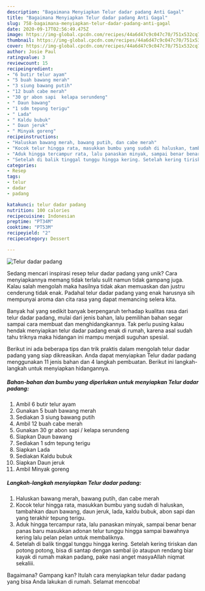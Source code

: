 ```yaml
---
description: "Bagaimana Menyiapkan Telur dadar padang Anti Gagal"
title: "Bagaimana Menyiapkan Telur dadar padang Anti Gagal"
slug: 758-bagaimana-menyiapkan-telur-dadar-padang-anti-gagal
date: 2020-09-17T02:56:49.475Z
image: https://img-global.cpcdn.com/recipes/44a6d47c9c047c70/751x532cq70/telur-dadar-padang-foto-resep-utama.jpg
thumbnail: https://img-global.cpcdn.com/recipes/44a6d47c9c047c70/751x532cq70/telur-dadar-padang-foto-resep-utama.jpg
cover: https://img-global.cpcdn.com/recipes/44a6d47c9c047c70/751x532cq70/telur-dadar-padang-foto-resep-utama.jpg
author: Josie Paul
ratingvalue: 3
reviewcount: 15
recipeingredient:
- "6 butir telur ayam"
- "5 buah bawang merah"
- "3 siung bawang putih"
- "12 buah cabe merah"
- "30 gr abon sapi  kelapa serundeng"
- " Daun bawang"
- "1 sdm tepung terigu"
- " Lada"
- " Kaldu bubuk"
- " Daun jeruk"
- " Minyak goreng"
recipeinstructions:
- "Haluskan bawang merah, bawang putih, dan cabe merah"
- "Kocok telur hingga rata, masukkan bumbu yang sudah di haluskan, tambahkan daun bawang, daun jeruk, lada, kaldu bubuk, abon sapi dan yang terakhir tepung terigu."
- "Aduk hingga tercampur rata, lalu panaskan minyak, sampai benar benar panas baru masukkan adonan telur tunggu hingga sampai bawahnya kering lalu pelan pelan untuk membaliknya."
- "Setelah di balik tinggal tunggu hingga kering. Setelah kering tiriskan dan potong potong, bisa di santap dengan sambal ijo ataupun rendang biar kayak di rumah makan padang, pake nasi anget masyaAllah niqmat sekaliii."
categories:
- Resep
tags:
- telur
- dadar
- padang

katakunci: telur dadar padang 
nutrition: 100 calories
recipecuisine: Indonesian
preptime: "PT34M"
cooktime: "PT53M"
recipeyield: "2"
recipecategory: Dessert

---
```



![Telur dadar padang](https://img-global.cpcdn.com/recipes/44a6d47c9c047c70/751x532cq70/telur-dadar-padang-foto-resep-utama.jpg)

Sedang mencari inspirasi resep telur dadar padang yang unik? Cara menyiapkannya memang tidak terlalu sulit namun tidak gampang juga. Kalau salah mengolah maka hasilnya tidak akan memuaskan dan justru cenderung tidak enak. Padahal telur dadar padang yang enak harusnya sih mempunyai aroma dan cita rasa yang dapat memancing selera kita.



Banyak hal yang sedikit banyak berpengaruh terhadap kualitas rasa dari telur dadar padang, mulai dari jenis bahan, lalu pemilihan bahan segar sampai cara membuat dan menghidangkannya. Tak perlu pusing kalau hendak menyiapkan telur dadar padang enak di rumah, karena asal sudah tahu triknya maka hidangan ini mampu menjadi suguhan spesial.


Berikut ini ada beberapa tips dan trik praktis dalam mengolah telur dadar padang yang siap dikreasikan. Anda dapat menyiapkan Telur dadar padang menggunakan 11 jenis bahan dan 4 langkah pembuatan. Berikut ini langkah-langkah untuk menyiapkan hidangannya.

<!--inarticleads1-->

##### Bahan-bahan dan bumbu yang diperlukan untuk menyiapkan Telur dadar padang:

1. Ambil 6 butir telur ayam
1. Gunakan 5 buah bawang merah
1. Sediakan 3 siung bawang putih
1. Ambil 12 buah cabe merah
1. Gunakan 30 gr abon sapi / kelapa serundeng
1. Siapkan  Daun bawang
1. Sediakan 1 sdm tepung terigu
1. Siapkan  Lada
1. Sediakan  Kaldu bubuk
1. Siapkan  Daun jeruk
1. Ambil  Minyak goreng




<!--inarticleads2-->

##### Langkah-langkah menyiapkan Telur dadar padang:

1. Haluskan bawang merah, bawang putih, dan cabe merah
1. Kocok telur hingga rata, masukkan bumbu yang sudah di haluskan, tambahkan daun bawang, daun jeruk, lada, kaldu bubuk, abon sapi dan yang terakhir tepung terigu.
1. Aduk hingga tercampur rata, lalu panaskan minyak, sampai benar benar panas baru masukkan adonan telur tunggu hingga sampai bawahnya kering lalu pelan pelan untuk membaliknya.
1. Setelah di balik tinggal tunggu hingga kering. Setelah kering tiriskan dan potong potong, bisa di santap dengan sambal ijo ataupun rendang biar kayak di rumah makan padang, pake nasi anget masyaAllah niqmat sekaliii.




Bagaimana? Gampang kan? Itulah cara menyiapkan telur dadar padang yang bisa Anda lakukan di rumah. Selamat mencoba!
